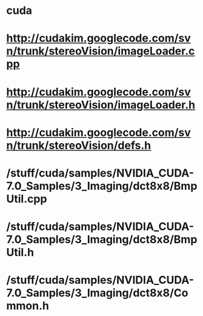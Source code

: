 # cuda

# http://cudakim.googlecode.com/svn/trunk/stereoVision/imageLoader.cpp
# http://cudakim.googlecode.com/svn/trunk/stereoVision/imageLoader.h
# http://cudakim.googlecode.com/svn/trunk/stereoVision/defs.h

# /stuff/cuda/samples/NVIDIA_CUDA-7.0_Samples/3_Imaging/dct8x8/BmpUtil.cpp
# /stuff/cuda/samples/NVIDIA_CUDA-7.0_Samples/3_Imaging/dct8x8/BmpUtil.h
# /stuff/cuda/samples/NVIDIA_CUDA-7.0_Samples/3_Imaging/dct8x8/Common.h
